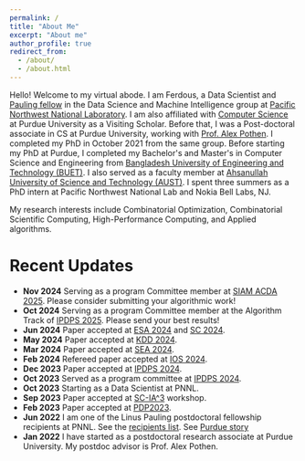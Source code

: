 ```yaml
---
permalink: /
title: "About Me"
excerpt: "About me"
author_profile: true
redirect_from: 
  - /about/
  - /about.html
---
```


Hello! Welcome to my virtual abode. I am Ferdous, a Data Scientist and [Pauling fellow](https://www.pnnl.gov/projects/linus-pauling-distinguished-postdoctoral-fellowship/recipients) in the Data Science and Machine Intelligence group at [Pacific Northwest National Laboratory](https://www.pnnl.gov/). I am also affiliated with [Computer Science](https://cs.purdue.edu) at Purdue University as a Visiting Scholar. Before that, I was a Post-doctoral associate in CS at Purdue University, working with [Prof. Alex Pothen](https://www.cs.purdue.edu/homes/apothen/). I completed my PhD in October 2021 from the same group. Before starting my PhD at Purdue, I completed my Bachelor's and Master's in Computer Science and Engineering from [Bangladesh University of Engineering and Technology (BUET)](https://cse.buet.ac.bd/). I also served as a faculty member at [Ahsanullah University of Science and Technology (AUST)](https://www.aust.edu/cse). I spent three summers as a PhD intern at Pacific Northwest National Lab and Nokia Bell Labs, NJ.

My research interests include Combinatorial Optimization, Combinatorial Scientific Computing, High-Performance Computing, and Applied algorithms.

Recent Updates
=====
* **Nov 2024** Serving as a program Committee member at [SIAM ACDA 2025](https://www.siam.org/conferences-events/siam-conferences/acda25/). Please consider submitting your algorithmic work!
* **Oct 2024** Serving as a program Committee member at the Algorithm Track of [IPDPS 2025](https://www.ipdps.org/ipdps2025/2025-program-committee.html). Please send your best results! 
* **Jun 2024** Paper accepted at [ESA 2024](https://algo-conference.org/2024/esa/) and [SC 2024](https://sc24.supercomputing.org/).
* **May 2024** Paper accepted at [KDD 2024](https://kdd2024.kdd.org/). 
* **Mar 2024** Paper accepted at [SEA 2024](https://sea2024.univie.ac.at/). 
* **Feb 2024** Refereed paper accepted at [IOS 2024](https://ios2024.rice.edu/refereed-papers/). 
* **Dec 2023** Paper accepted at [IPDPS 2024](https://www.ipdps.org/ipdps2024/index.html). 
* **Oct 2023** Served as a program committee at [IPDPS 2024](https://www.ipdps.org/ipdps2024/2024-program-committee.html).
* **Oct 2023** Starting as a Data Scientist at PNNL.
* **Sep 2023** Paper accepted at [SC-IA^3](https://hpc.pnl.gov/IA3/) workshop.
* **Feb 2023** Paper accepted at [PDP2023](https://www.pdp2023.org/). 
* **Jun 2022** I am one of the Linus Pauling postdoctoral fellowship recipients at PNNL. See the [recipients list](https://www.pnnl.gov/projects/linus-pauling-distinguished-postdoctoral-fellowship/recipients). See [Purdue story](https://www.cs.purdue.edu/news/articles/2022/s-m-ferdous-named-pauling-fellow.html)
* **Jan 2022** I have started as a postdoctoral research associate at Purdue University. My postdoc advisor is Prof. Alex Pothen.
